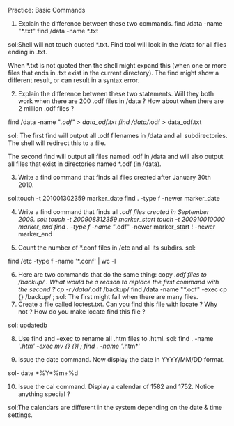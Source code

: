 Practice: Basic Commands
1. Explain the difference between these two commands.
find /data -name "*.txt"
find /data -name *.txt

sol:Shell will not touch quoted *.txt. Find tool will look in the /data for all files ending in .txt.

When *.txt is not quoted then the shell might expand this (when one or more files that ends in .txt exist in the current directory). The find might show a different result, or can result in a syntax error.

2. Explain the difference between these two statements. Will they both work when there are 200 .odf files in /data ? How about when there are 2 million .odf files ?

find /data -name "*.odf" > data_odf.txt
find /data/*.odf > data_odf.txt

sol: The first find will output all .odf filenames in /data and all subdirectories. The shell will redirect this to a file.

The second find will output all files named .odf in /data and will also output all files that exist in directories named *.odf (in /data).

3. Write a find command that finds all files created after January 30th 2010.

sol:touch -t 201001302359 marker_date
find . -type f -newer marker_date 

4. Write a find command that finds all *.odf files created in September 2009.
sol:
touch -t 200908312359 marker_start
touch -t 200910010000 marker_end
find . -type f -name "*.odf" -newer marker_start ! -newer marker_end

5. Count the number of *.conf files in /etc and all its subdirs.
sol:

find /etc -type f -name '*.conf' | wc -l

6. Here are two commands that do the same thing: copy *.odf files to /backup/ . What would be a reason to replace the first command with the second ?
cp -r /data/*.odf /backup/
find /data -name "*.odf" -exec cp {} /backup/ \;
sol:
The first might fail when there are many files.
7. Create a file called loctest.txt. Can you find this file with locate ? Why not ? How do you make locate find this file ?

sol:  updatedb

8. Use find and -exec to rename all .htm files to .html.
sol: find . -name '*.htm' -exec mv {} {}l \;
find . -name '*.htm*'

9. Issue the date command. Now display the date in YYYY/MM/DD format.

sol- date +%Y+%m+%d

10. Issue the cal command. Display a calendar of 1582 and 1752. Notice anything special ?

sol:The calendars are different  in the system depending on the date & time settings. 




